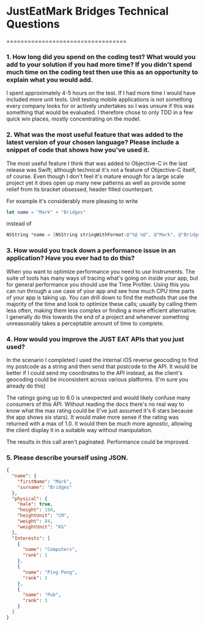 # JustEatMark Bridges Technical Questions
==================================

###  1. How long did you spend on the coding test? What would you add to your solution if you had more time? If you didn't spend much time on the coding test then use this as an opportunity to explain what you would add.

I spent approximately 4-5 hours on the test. If I had more time I would have included more unit tests. Unit testing mobile applications is not something every company looks for or actively undertakes so I was unsure if this was something that would be evaluated. I therefore chose to only TDD in a few quick win places, mostly concentrating on the model.

### 2. What was the most useful feature that was added to the latest version of your chosen language? Please include a snippet of code that shows how you've used it.

The most useful feature I think that was added to Objective-C in the last release was Swift; although technical it's not a feature of Objective-C itself, of course. Even though I don't feel it's mature enough for a large scale project yet it does open up many new patterns as well as provide some relief from its bracket obsessed, header filled counterpart.

For example it's considerably more pleasing to write

```Swift
let name = "Mark" + "Bridges"
```

instead of

```Objective-C
NSString *name = [NSString stringWithFormat:@"%@ %@", @"Mark", @"Bridges"];
```


### 3. How would you track down a performance issue in an application? Have you ever had to do this?

When you want to optimize performance you need to use Instruments. The suite of tools has many ways of tracing what's going on inside your app, but for general performance you should use the Time Profiler. Using this you can run through a use case of your app and see how much CPU time parts of your app is taking up. You can drill down to find the methods that use the majority of the time and look to optimize these calls; usually by calling them less often, making them less complex or finding a more efficient alternative. I generally do this towards the end of a project and whenever something unreasonably takes a perceptable amount of time to complete.

### 4. How would you improve the JUST EAT APIs that you just used?

In the scenario I completed I used the internal iOS reverse geocoding to find my postcode as a string and then send that postcode to the API. It would be better if I could send my coordinates to the API instead, as the client's geocoding could be inconsistent across various platforms. (I'm sure you already do this)

The ratings going up to 6.0 is unexpected and would likely confuse many consumers of this API. Without reading the docs there's no real way to know what the max rating could be (I've just assumed it's 6 stars because the app shows six stars). It would make more sense if the rating was returned with a max of 1.0. It would then be much more agnostic, allowing the client display it in a suitable way without manipulation.

The results in this call aren't paginated. Performance could be improved.


### 5. Please describe yourself using JSON.

```json
{
  "name": {
    "firstName": "Mark",
    "surname": "Bridges"
  },
  "physical": {
    "male": true,
    "height": 180,
    "heightUnit": "CM",
    "weight": 84,
    "weightUnit": "KG"
  },
  "Interests": [
    {
      "name": "Computers",
      "rank": 1
    },
    {
      "name": "Ping Pong",
      "rank": 2
    },
    {
      "name": "Pub",
      "rank": 3
    }
  ]
}
```

